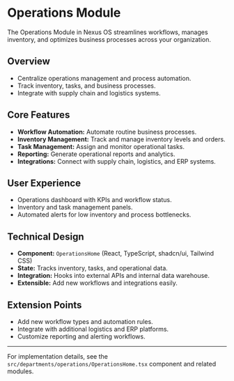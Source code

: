 # Operations Module

The Operations Module in Nexus OS streamlines workflows, manages inventory, and optimizes business processes across your organization.

## Overview
- Centralize operations management and process automation.
- Track inventory, tasks, and business processes.
- Integrate with supply chain and logistics systems.

## Core Features
- **Workflow Automation:** Automate routine business processes.
- **Inventory Management:** Track and manage inventory levels and orders.
- **Task Management:** Assign and monitor operational tasks.
- **Reporting:** Generate operational reports and analytics.
- **Integrations:** Connect with supply chain, logistics, and ERP systems.

## User Experience
- Operations dashboard with KPIs and workflow status.
- Inventory and task management panels.
- Automated alerts for low inventory and process bottlenecks.

## Technical Design
- **Component:** `OperationsHome` (React, TypeScript, shadcn/ui, Tailwind CSS)
- **State:** Tracks inventory, tasks, and operational data.
- **Integration:** Hooks into external APIs and internal data warehouse.
- **Extensible:** Add new workflows and integrations easily.

## Extension Points
- Add new workflow types and automation rules.
- Integrate with additional logistics and ERP platforms.
- Customize reporting and alerting workflows.

---

For implementation details, see the `src/departments/operations/OperationsHome.tsx` component and related modules. 